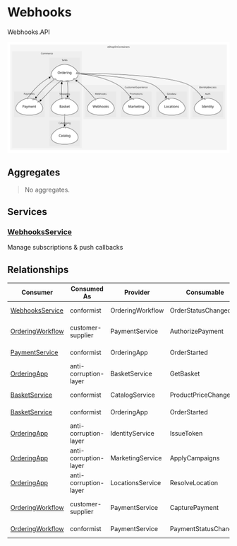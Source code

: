 

# Webhooks
Webhooks.API

![contextmap](./contextmap.svg)

## Aggregates
> No aggregates.
	
## Services

### [WebhooksService](services/webhooks_service/index.md)
Manage subscriptions & push callbacks



## Relationships
| Consumer | Consumed As | Provider | Consumable | Provided As |
| --- | --- | --- | --- | --- |
| [WebhooksService](services/webhooks_service/index.md) | conformist | OrderingWorkflow | OrderStatusChanged | published-language |
| [OrderingWorkflow](../../../../../commerce/subdomains/sales/boundedcontexts/ordering/services/ordering_workflow/index.md) | customer-supplier | PaymentService | AuthorizePayment | open-host-service |
| [PaymentService](../../../../../commerce/subdomains/payments/boundedcontexts/payment/services/payment_service/index.md) | conformist | OrderingApp | OrderStarted | published-language |
| [OrderingApp](../../../../../commerce/subdomains/sales/boundedcontexts/ordering/services/ordering_app/index.md) | anti-corruption-layer | BasketService | GetBasket | open-host-service |
| [BasketService](../../../../../commerce/subdomains/shopping/boundedcontexts/basket/services/basket_service/index.md) | conformist | CatalogService | ProductPriceChanged | published-language |
| [BasketService](../../../../../commerce/subdomains/shopping/boundedcontexts/basket/services/basket_service/index.md) | conformist | OrderingApp | OrderStarted | published-language |
| [OrderingApp](../../../../../commerce/subdomains/sales/boundedcontexts/ordering/services/ordering_app/index.md) | anti-corruption-layer | IdentityService | IssueToken | open-host-service |
| [OrderingApp](../../../../../commerce/subdomains/sales/boundedcontexts/ordering/services/ordering_app/index.md) | anti-corruption-layer | MarketingService | ApplyCampaigns | open-host-service |
| [OrderingApp](../../../../../commerce/subdomains/sales/boundedcontexts/ordering/services/ordering_app/index.md) | anti-corruption-layer | LocationsService | ResolveLocation | open-host-service |
| [OrderingWorkflow](../../../../../commerce/subdomains/sales/boundedcontexts/ordering/services/ordering_workflow/index.md) | customer-supplier | PaymentService | CapturePayment | open-host-service |
| [OrderingWorkflow](../../../../../commerce/subdomains/sales/boundedcontexts/ordering/services/ordering_workflow/index.md) | conformist | PaymentService | PaymentStatusChanged | published-language |



